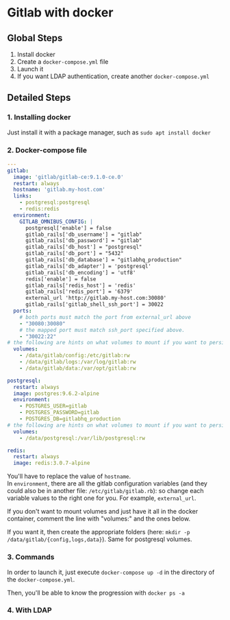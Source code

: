 # Gitlab with docker

## Global Steps

1. Install docker
2. Create a ```docker-compose.yml``` file
3. Launch it
4. If you want LDAP authentication, create another ```docker-compose.yml```

## Detailed Steps

### 1. Installing docker
Just install it with a package manager, such as ```sudo apt install docker```

### 2. Docker-compose file
```yaml
---
gitlab:
  image: 'gitlab/gitlab-ce:9.1.0-ce.0'
  restart: always
  hostname: 'gitlab.my-host.com'
  links:
    - postgresql:postgresql
    - redis:redis
  environment:
    GITLAB_OMNIBUS_CONFIG: |
      postgresql['enable'] = false
      gitlab_rails['db_username'] = "gitlab"
      gitlab_rails['db_password'] = "gitlab"
      gitlab_rails['db_host'] = "postgresql"
      gitlab_rails['db_port'] = "5432"
      gitlab_rails['db_database'] = "gitlabhq_production"
      gitlab_rails['db_adapter'] = 'postgresql'
      gitlab_rails['db_encoding'] = 'utf8'
      redis['enable'] = false
      gitlab_rails['redis_host'] = 'redis'
      gitlab_rails['redis_port'] = '6379'
      external_url 'http://gitlab.my-host.com:30080'
      gitlab_rails['gitlab_shell_ssh_port'] = 30022
  ports:
    # both ports must match the port from external_url above
    - "30080:30080"
    # the mapped port must match ssh_port specified above.
    - "30022:22"
# the following are hints on what volumes to mount if you want to persist data
  volumes:
    - /data/gitlab/config:/etc/gitlab:rw
    - /data/gitlab/logs:/var/log/gitlab:rw
    - /data/gitlab/data:/var/opt/gitlab:rw

postgresql:
  restart: always
  image: postgres:9.6.2-alpine
  environment:
    - POSTGRES_USER=gitlab
    - POSTGRES_PASSWORD=gitlab
    - POSTGRES_DB=gitlabhq_production
# the following are hints on what volumes to mount if you want to persist data
  volumes:
    - /data/postgresql:/var/lib/postgresql:rw

redis:
  restart: always
  image: redis:3.0.7-alpine
```

You'll have to replace the value of `hostname`.  
In `environment`, there are all the gitlab configuration variables (and they could also be in another file: `/etc/gitlab/gitlab.rb`): so change each variable values to the right one for you.
For example, `external_url`.

If you don't want to mount volumes and just have it all in the docker container, comment the line with "volumes:" and the ones below.

If you want it, then create the appropriate folders (here: ```mkdir -p /data/gitlab/{config,logs,data}```).
Same for postgresql volumes.
 
### 3. Commands
In order to launch it, just execute ```docker-compose up -d``` in the directory of the ```docker-compose.yml```.

Then, you'll be able to know the progression with ```docker ps -a```


### 4. With LDAP